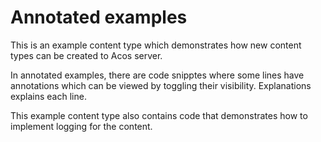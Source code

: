 # Annotated examples

This is an example content type which demonstrates how
new content types can be created to Acos server.

In annotated examples, there are code snipptes where
some lines have annotations which can be viewed by
toggling their visibility. Explanations explains
each line.

This example content type also contains code that
demonstrates how to implement logging for the
content.
